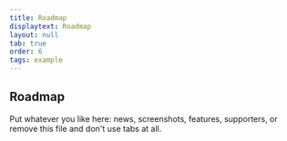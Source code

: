 ```yaml
---
title: Roadmap
displaytext: Roadmap
layout: null
tab: true
order: 6
tags: example
---
```


## Roadmap

Put whatever you like here: news, screenshots, features, supporters, or remove this file and don't use tabs at all.